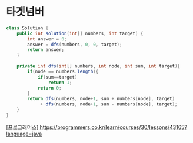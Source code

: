 # 타겟넘버

```JAVA
class Solution {
    public int solution(int[] numbers, int target) {
        int answer = 0;
        answer = dfs(numbers, 0, 0, target);
        return answer;
    }
    
    private int dfs(int[] numbers, int node, int sum, int target){
        if(node == numbers.length){
            if(sum==target)
                return 1;
            return 0;
        }
        return dfs(numbers, node+1, sum + numbers[node], target) 
        	 + dfs(numbers, node+1, sum - numbers[node], target);
    }
}
```


[프로그래머스] https://programmers.co.kr/learn/courses/30/lessons/43165?language=java
